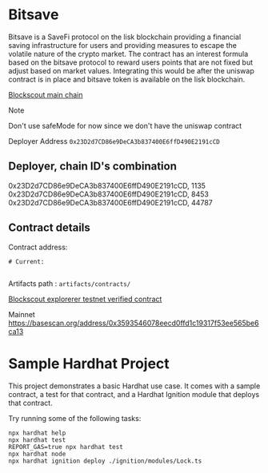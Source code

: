 # Bitsave
Bitsave is a SaveFi protocol on the lisk blockchain providing a 
financial saving infrastructure for users and providing measures to escape
the volatile nature of the crypto market. 
The contract has an interest formula based on the bitsave protocol to 
reward users points that are not fixed but adjust based on market
values. Integrating this would be after the uniswap contract is in place and
bitsave token is available on the lisk blockchain.

[Blockscout main chain](https://blockscout.lisk.com/address/0x3593546078eECD0FFd1c19317f53ee565be6ca13)

> [!NOTE]
> Don't use safeMode for now since we don't have the uniswap contract

Deployer Address
`0x23D2d7CD86e9DeCA3b837400E6ffD490E2191cCD`

## Deployer, chain ID's combination
0x23D2d7CD86e9DeCA3b837400E6ffD490E2191cCD, 1135
0x23D2d7CD86e9DeCA3b837400E6ffD490E2191cCD, 8453
0x23D2d7CD86e9DeCA3b837400E6ffD490E2191cCD, 44787


## Contract details
Contract address:
```
# Current:
  
```
Artifacts path : `artifacts/contracts/`


[Blockscout explorerer testnet verified contract](https://sepolia-blockscout.lisk.com/address/0x01f0443DaEC78fbaBb2D0927fEdFf5C20a4A39b5?tab=contract)

Mainnet
https://basescan.org/address/0x3593546078eecd0ffd1c19317f53ee565be6ca13

# Sample Hardhat Project

This project demonstrates a basic Hardhat use case. It comes with a sample contract, a test for that contract, and a Hardhat Ignition module that deploys that contract.

Try running some of the following tasks:

```shell
npx hardhat help
npx hardhat test
REPORT_GAS=true npx hardhat test
npx hardhat node
npx hardhat ignition deploy ./ignition/modules/Lock.ts
```

